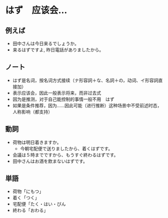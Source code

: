 # はず　应该会…

## 例えば

- 田中さんは今日来るでしょうか。
- 来るはずですよ, 昨日電話がありましたから。

## ノート

- はず是名词，按名词方式接续（ナ形容詞＋な、名詞＋の，动词、イ形容詞直接加）
- 表示应该会，因此一般表示将来，而非过去式
- 因为是推测，对于自己能控制的事情一般不用　はず
- 如果是条件推荐，因为……因此可能（进行推断）这种场景中不受前述时态，人称影响（都支持）

## 動詞

- 荷物は明日着きますか。
  - 今朝宅配便で送りましたから、着くはずです。
- 会議は５時までですから、もうすぐ終わるはずです。
- 田中さんはお酒を飲まないはずです。

## 単語

- 荷物「にもつ」
- 着く「つく」
- 宅配便「たく・はい・びん
- 終わる「おわる」
